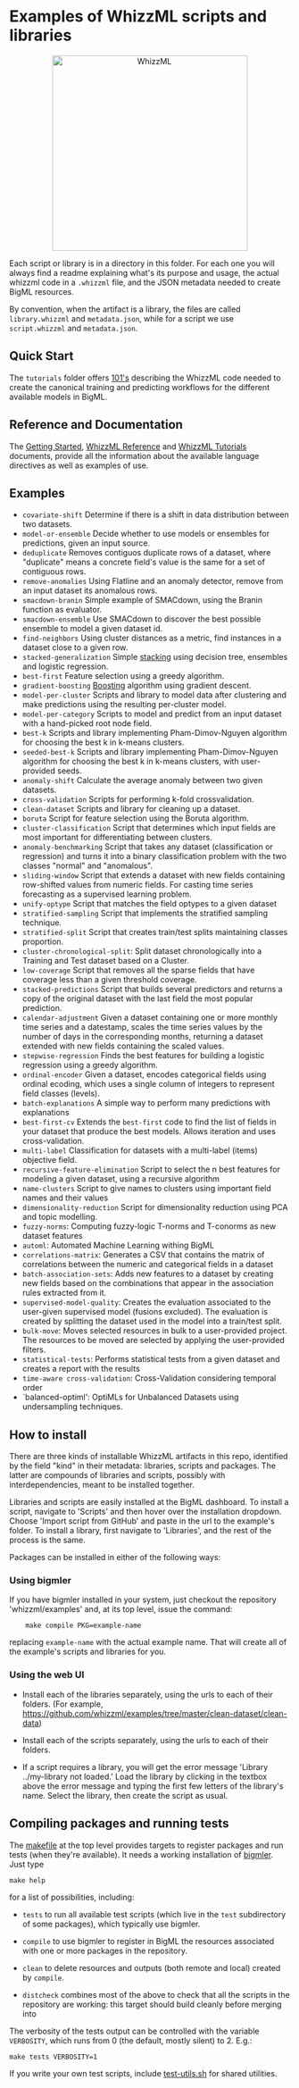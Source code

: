 # Examples of WhizzML scripts and libraries

<p align=center><a href="http://bigml.com/whizzml"><img
src="https://static.bigml.com/static/img/share/share_bigml_features_automating.jpg"
alt="WhizzML" width=350></img></a></p>

Each script or library is in a directory in this folder.  For each one
you will always find a readme explaining what's its purpose and usage,
the actual whizzml code in a `.whizzml` file, and the JSON metadata
needed to create BigML resources.

By convention, when the artifact is a library, the files are called
`library.whizzml` and `metadata.json`, while for a script we use
`script.whizzml` and `metadata.json`.

## Quick Start

The `tutorials` folder offers [101's](./tutorials/docs/readme.md)
describing the WhizzML code needed to create the
canonical training and predicting workflows for the different available models
in BigML.

## Reference and Documentation

The [Getting Started](https://static.bigml.com/static/pdf/BigML_WhizzML_Primer.pdf),
[WhizzML Reference](https://static.bigml.com/static/pdf/BigML_WhizzML_Reference.pdf) and
[WhizzML Tutorials](https://static.bigml.com/static/pdf/BigML_WhizzML_Tutorials.pdf)
documents, provide all the information about the available language directives
as well as examples of use.

## Examples

- `covariate-shift` Determine if there is a shift in data distribution
  between two datasets.
- `model-or-ensemble` Decide whether to use models or ensembles for
  predictions, given an input source.
- `deduplicate` Removes contiguos duplicate rows of a dataset, where
  "duplicate" means a concrete field's value is the same for a set of
  contiguous rows.
- `remove-anomalies` Using Flatline and an anomaly detector, remove
  from an input dataset its anomalous rows.
- `smacdown-branin` Simple example of SMACdown, using the Branin
  function as evaluator.
- `smacdown-ensemble` Use SMACdown to discover the best possible
  ensemble to model a given dataset id.
- `find-neighbors`  Using cluster distances as a metric, find
  instances in a dataset close to a given row.
- `stacked-generalization` Simple
  [stacking](https://en.wikipedia.org/wiki/Ensemble_learning#Stacking)
  using decision tree, ensembles and logistic regression.
- `best-first` Feature selection using a greedy algorithm.
- `gradient-boosting`
  [Boosting](https://en.wikipedia.org/wiki/Gradient_boosting)
  algorithm using gradient descent.
- `model-per-cluster` Scripts and library to model data after
  clustering and make predictions using the resulting per-cluster
  model.
- `model-per-category` Scripts to model and predict from an input
  dataset with a hand-picked root node field.
- `best-k` Scripts and library implementing Pham-Dimov-Nguyen
  algorithm for choosing the best k in k-means clusters.
- `seeded-best-k` Scripts and library implementing Pham-Dimov-Nguyen
  algorithm for choosing the best k in k-means clusters, with
  user-provided seeds.
- `anomaly-shift` Calculate the average anomaly between two given
  datasets.
- `cross-validation` Scripts for performing k-fold crossvalidation.
- `clean-dataset` Scripts and library for cleaning up a dataset.
- `boruta` Script for feature selection using the Boruta algorithm.
- `cluster-classification` Script that determines which input fields
  are most important for differentiating between clusters.
- `anomaly-benchmarking` Script that takes any dataset (classification
  or regression) and turns it into a binary classification problem
  with the two classes "normal" and "anomalous".
- `sliding-window` Script that extends a dataset with new fields
  containing row-shifted values from numeric fields. For casting time
  series forecasting as a supervised learning problem.
- `unify-optype` Script that matches the field optypes to a given dataset
- `stratified-sampling` Script that implements the stratified sampling
  technique.
- `stratified-split` Script that creates train/test splits maintaining classes
  proportion.
- `cluster-chronological-split`: Split dataset chronologically into a Training
  and Test dataset based on a Cluster.
- `low-coverage` Script that removes all the sparse fields that have
  coverage less than a given threshold coverage.
- `stacked-predictions` Script that builds several predictors and
  returns a copy of the original dataset with the last field the most
  popular prediction.
- `calendar-adjustment` Given a dataset containing one or more monthly
  time series and a datestamp, scales the time series values by the
  number of days in the corresponding months, returning a dataset
  extended with new fields containing the scaled values.
- `stepwise-regression` Finds the best features for building a
  logistic regression using a greedy algorithm.
- `ordinal-encoder` Given a dataset, encodes categorical fields using ordinal
  ecoding, which uses a single column of integers to represent field classes
  (levels).
- `batch-explanations` A simple way to perform many predictions with
  explanations
- `best-first-cv` Extends the `best-first` code to find the list of
  fields in your dataset that produce the best models. Allows iteration and
  uses cross-validation.
- `multi-label` Classification for datasets with a
  multi-label (items) objective field.
- `recursive-feature-elimination` Script to select the n best features for
  modeling a given dataset, using a recursive algorithm
- `name-clusters`  Script to give names to clusters using important field
  names and their values
- `dimensionality-reduction` Script for dimensionality reduction using
  PCA and topic modelling.
- `fuzzy-norms`: Computing fuzzy-logic T-norms and T-conorms as new dataset features
- `automl`: Automated Machine Learning withing BigML
- `correlations-matrix`: Generates a CSV that contains the matrix of
  correlations between the numeric and categorical fields in a dataset
- `batch-association-sets`: Adds new features to a dataset by creating new
  fields based on the combinations that appear in the association rules
  extracted from it.
- `supervised-model-quality`: Creates the evaluation associated to the
  user-given supervised model (fusions excluded). The evaluation is created
  by splitting the dataset used in the model into a train/test split.
- `bulk-move`: Moves selected resources in bulk to a user-provided project.
  The resources to be moved are selected by applying the user-provided
  filters.
- `statistical-tests`: Performs statistical tests from a given dataset
  and creates a report with the results
- `time-aware cross-validation`: Cross-Validation considering temporal order
- `balanced-optiml': OptiMLs for Unbalanced Datasets using undersampling
  techniques.

## How to install

There are three kinds of installable WhizzML artifacts in this repo,
identified by the field "kind" in their metadata: libraries, scripts
and packages. The latter are compounds of libraries and scripts,
possibly with interdependencies, meant to be installed together.

Libraries and scripts are easily installed at the BigML dashboard.  To
install a script, navigate to 'Scripts' and then hover over the
installation dropdown. Choose 'Import script from GitHub' and paste in
the url to the example's folder. To install a library, first navigate
to 'Libraries', and the rest of the process is the same.

Packages can be installed in either of the following ways:

### Using bigmler

If you have bigmler installed in your system, just checkout the
repository 'whizzml/examples' and, at its top level, issue the command:

        make compile PKG=example-name

replacing `example-name` with the actual example name. That will
create all of the example's scripts and libraries for you.

### Using the web UI

- Install each of the libraries separately, using the urls to each of
  their folders. (For example, https://github.com/whizzml/examples/tree/master/clean-dataset/clean-data)

- Install each of the scripts separately, using the
  urls to each of their folders.

- If a script requires a library, you will get the error message
  'Library ../my-library not loaded.' Load the library by clicking in
  the textbox above the error message and typing the first few letters
  of the library's name. Select the library, then create the script as
  usual.

## Compiling packages and running tests

The [makefile](makefile) at the top level provides targets to register
packages and run tests (when they're available).  It needs a working
installation of [bigmler](https://bigml.com/tools/bigmler). Just type

```shell
make help
```

for a list of possibilities, including:

- `tests` to run all available test scripts (which live in the `test`
  subdirectory of some packages), which typically use bigmler.

- `compile` to use bigmler to register in BigML the resources
  associated with one or more packages in the repository.

- `clean` to delete resources and outputs (both remote and local)
  created by `compile`.

- `distcheck` combines most of the above to check that all the scripts
  in the repository are working: this target should build cleanly
  before merging into

The verbosity of the tests output can be controlled with the variable
`VERBOSITY`, which runs from 0 (the default, mostly silent) to 2.
E.g.:

```shell
make tests VERBOSITY=1
```

If you write your own test scripts, include
[test-utils.sh](test-utils.sh) for shared utilities.
